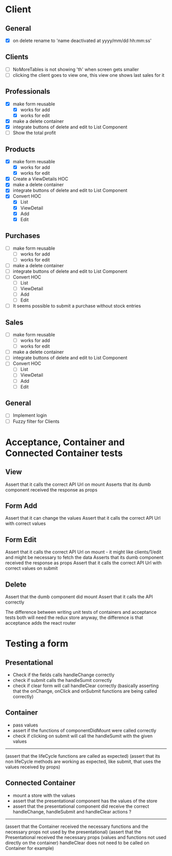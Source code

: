 # Client
## General
+ [X] on delete rename to 'name deactivated at yyyy/mm/dd hh:mm:ss'

## Clients
+ [ ] NoMoreTables is not showing 'th' when screen gets smaller
+ [ ] clicking the client goes to view one, this view one shows last sales for it

## Professionals
+ [X] make form reusable
  + [X] works for add
  + [X] works for edit
+ [X] make a delete container
+ [X] integrate buttons of delete and edit to List Component
+ [ ] Show the total profit

## Products
+ [X] make form reusable
  + [X] works for add
  + [X] works for edit
+ [X] Create a ViewDetails HOC
+ [X] make a delete container
+ [X] integrate buttons of delete and edit to List Component
+ [X] Convert HOC
  + [X] List
  + [X] ViewDetail
  + [X] Add
  + [X] Edit

## Purchases
+ [ ] make form reusable
  + [ ] works for add
  + [ ] works for edit
+ [ ] make a delete container
+ [ ] integrate buttons of delete and edit to List Component
+ [ ] Convert HOC
  + [ ] List
  + [ ] ViewDetail
  + [ ] Add
  + [ ] Edit
+ [ ] It seems possible to submit a purchase without stock entries

## Sales
+ [ ] make form reusable
  + [ ] works for add
  + [ ] works for edit
+ [ ] make a delete container
+ [ ] integrate buttons of delete and edit to List Component
+ [ ] Convert HOC
  + [ ] List
  + [ ] ViewDetail
  + [ ] Add
  + [ ] Edit

## General
+ [ ] Implement login
+ [ ] Fuzzy filter for Clients

# Acceptance, Container and Connected Container tests

## View 
Assert that it calls the correct API Url on mount
Asserts that its dumb component received the response as props

## Form Add 
Assert that it can change the values
Assert that it calls the correct API Url with correct values

## Form Edit
Assert that it calls the correct API Url on mount - it might like clients/1/edit and might be necessary to fetch the data
Asserts that its dumb component received the response as props
Assert that it calls the correct API Url with correct values on submit

## Delete
Assert that the dumb component did mount
Assert that it calls the API correctly

The difference between writing unit tests of containers and acceptance tests
both will need the redux store anyway, the difference is that acceptance adds the react router


# Testing a form 
## Presentational
  - Check if the fields calls handleChange correctly
  - check if submit calls the handleSumit correctly
  - check if clear form will call handleClear correctly
  (basically asserting that the onChange, onClick and onSubmit functions are being called correctly)
## Container
  - pass values
  - assert if the functions of componentDidMount were called correctly
  - check if clicking on submit will call the handleSumit with the given values
  ---
  (assert that the lifeCycle functions are called as expected)
  (assert that its non lifeCycle methods are working as expected, like submit, that uses the values received by props)
## Connected Container
  - mount a store with the values
  - assert that the presentational component has the values of the store
  - assert that the presentational component did receive the correct handleChange, handleSubmit and handleClear actions ?
  ---
  (assert that the Container received the necessary functions and the necessary props not used by the presentational)
  (assert that the Presentational received the necessary props (values and functions not used directly on the container) handleClear does not need to be called on Container for example)

